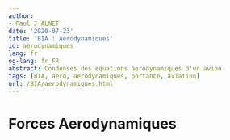 ```yaml
---
author:
- Paul J ALNET
date: '2020-07-23'
title: 'BIA : Aerodynamiques'
id: aerodynamiques
lang: fr
og-lang: fr_FR
abstract: Condenses des equations aerodynamiques d'un avion
tags: [BIA, aero, aerodynamiques, portance, aviation]
url: /BIA/aerodynamiques.html
---
```


# Forces Aerodynamiques
